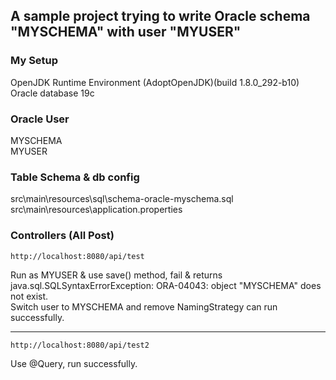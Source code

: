 ## A sample project trying to write Oracle schema "MYSCHEMA" with user "MYUSER"

### My Setup
OpenJDK Runtime Environment (AdoptOpenJDK)(build 1.8.0_292-b10)  
Oracle database 19c

### Oracle User
MYSCHEMA  
MYUSER

### Table Schema & db config
src\main\resources\sql\schema-oracle-myschema.sql
src\main\resources\application.properties

### Controllers (All Post)
    http://localhost:8080/api/test  
Run as MYUSER & use save() method, fail & returns java.sql.SQLSyntaxErrorException: ORA-04043: object "MYSCHEMA" does not exist.  
Switch user to MYSCHEMA and remove NamingStrategy can run successfully.  

______
    http://localhost:8080/api/test2  
Use @Query, run successfully.
